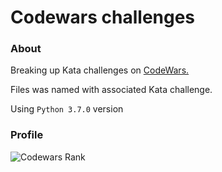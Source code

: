 # Codewars challenges

### About 

Breaking up Kata challenges on [CodeWars.](https://www.codewars.com)

Files was named with associated Kata challenge.

Using `Python 3.7.0` version

### Profile
![Codewars Rank](https://www.codewars.com/users/serembon/badges/small)

